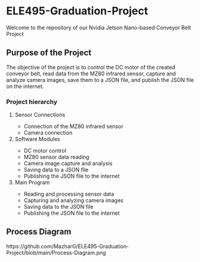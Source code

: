 # ELE495-Graduation-Project
Welcome to the repository of our Nvidia Jetson Nano-based Conveyor Belt Project
## Purpose of the Project
The objective of the project is to control the DC motor of the created conveyor belt, read data from the MZ80 infrared sensor, capture and analyze camera images, save them to a JSON file, and publish the JSON file on the internet.
### Project hierarchy
<ol>
  <li>Sensor Connections</li>
    <ul>
      <li>Connection of the MZ80 infrared sensor</li>
      <li>Camera connection</li>
    </ul>
  <li>Software Modules</li>
    <ul>
      <li>DC motor control</li>
      <li>MZ80 sensor data reading</li>
      <li>Camera image capture and analysis</li>
      <li>Saving data to a JSON file</li>
      <li>Publishing the JSON file to the internet</li>
    </ul>
  <li>Main Program</li>
    <ul>
      <li>Reading and processing sensor data</li>
      <li>Capturing and analyzing camera images</li>
      <li>Saving data to the JSON file</li>
      <li>Publishing the JSON file to the internet</li>
    </ul>
</ol>
<h2>Process Diagram</h2>
https://github.com/MazharG/ELE495-Graduation-Project/blob/main/Process-Diagram.png
